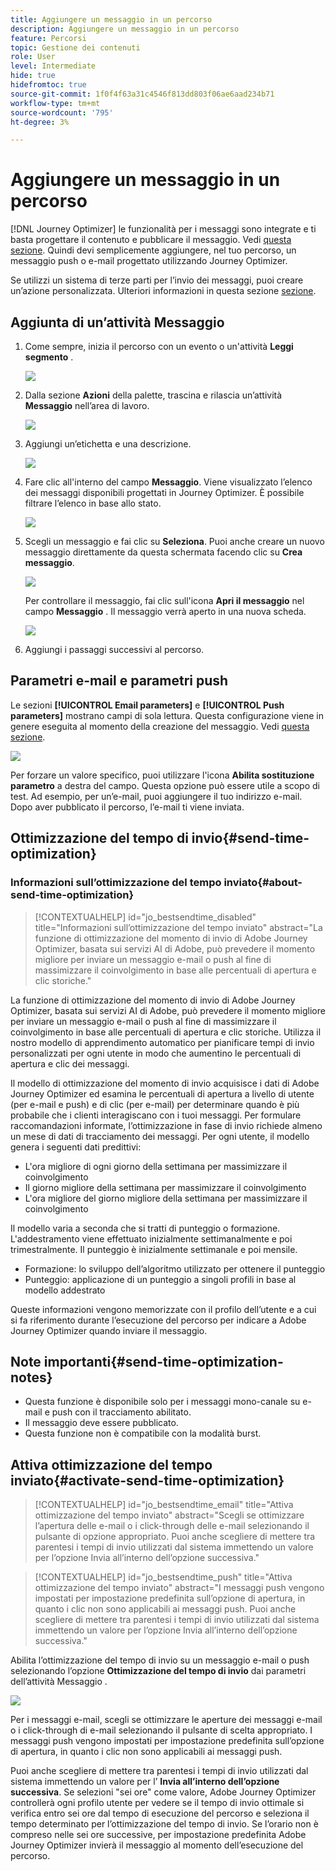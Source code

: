 ```yaml
---
title: Aggiungere un messaggio in un percorso
description: Aggiungere un messaggio in un percorso
feature: Percorsi
topic: Gestione dei contenuti
role: User
level: Intermediate
hide: true
hidefromtoc: true
source-git-commit: 1f0f4f63a31c4546f813dd803f06ae6aad234b71
workflow-type: tm+mt
source-wordcount: '795'
ht-degree: 3%

---
```


# Aggiungere un messaggio in un percorso

[!DNL Journey Optimizer] le funzionalità per i messaggi sono integrate e ti basta progettare il contenuto e pubblicare il messaggio. Vedi [questa sezione](../get-started-content.md). Quindi devi semplicemente aggiungere, nel tuo percorso, un messaggio push o e-mail progettato utilizzando Journey Optimizer.

Se utilizzi un sistema di terze parti per l’invio dei messaggi, puoi creare un’azione personalizzata. Ulteriori informazioni in questa sezione [sezione](../action/action.md).

## Aggiunta di un’attività Messaggio

1. Come sempre, inizia il percorso con un evento o un&#39;attività **Leggi segmento** .

   ![](../assets/jo-message0.png)

1. Dalla sezione **Azioni** della palette, trascina e rilascia un’attività **Messaggio** nell’area di lavoro.

   ![](../assets/jo-message1.png)

1. Aggiungi un’etichetta e una descrizione.

   ![](../assets/jo-message2.png)

1. Fare clic all&#39;interno del campo **Messaggio**. Viene visualizzato l’elenco dei messaggi disponibili progettati in Journey Optimizer. È possibile filtrare l’elenco in base allo stato.

   ![](../assets/jo-message3.png)

1. Scegli un messaggio e fai clic su **Seleziona**. Puoi anche creare un nuovo messaggio direttamente da questa schermata facendo clic su **Crea messaggio**.

   ![](../assets/jo-message4-ter.png)

   Per controllare il messaggio, fai clic sull&#39;icona **Apri il messaggio** nel campo **Messaggio** . Il messaggio verrà aperto in una nuova scheda.

   ![](../assets/jo-message4-bis.png)

1. Aggiungi i passaggi successivi al percorso.

## Parametri e-mail e parametri push

Le sezioni **[!UICONTROL Email parameters]** e **[!UICONTROL Push parameters]** mostrano campi di sola lettura. Questa configurazione viene in genere eseguita al momento della creazione del messaggio. Vedi [questa sezione](../get-started-content.md).

![](../assets/jo-message4.png)

Per forzare un valore specifico, puoi utilizzare l&#39;icona **Abilita sostituzione parametro** a destra del campo. Questa opzione può essere utile a scopo di test. Ad esempio, per un’e-mail, puoi aggiungere il tuo indirizzo e-mail. Dopo aver pubblicato il percorso, l’e-mail ti viene inviata.

## Ottimizzazione del tempo di invio{#send-time-optimization}

### Informazioni sull’ottimizzazione del tempo inviato{#about-send-time-optimization}

>[!CONTEXTUALHELP]
>id="jo_bestsendtime_disabled"
>title="Informazioni sull’ottimizzazione del tempo inviato"
>abstract="La funzione di ottimizzazione del momento di invio di Adobe Journey Optimizer, basata sui servizi AI di Adobe, può prevedere il momento migliore per inviare un messaggio e-mail o push al fine di massimizzare il coinvolgimento in base alle percentuali di apertura e clic storiche."

La funzione di ottimizzazione del momento di invio di Adobe Journey Optimizer, basata sui servizi AI di Adobe, può prevedere il momento migliore per inviare un messaggio e-mail o push al fine di massimizzare il coinvolgimento in base alle percentuali di apertura e clic storiche. Utilizza il nostro modello di apprendimento automatico per pianificare tempi di invio personalizzati per ogni utente in modo che aumentino le percentuali di apertura e clic dei messaggi.

Il modello di ottimizzazione del momento di invio acquisisce i dati di Adobe Journey Optimizer ed esamina le percentuali di apertura a livello di utente (per e-mail e push) e di clic (per e-mail) per determinare quando è più probabile che i clienti interagiscano con i tuoi messaggi. Per formulare raccomandazioni informate, l’ottimizzazione in fase di invio richiede almeno un mese di dati di tracciamento dei messaggi. Per ogni utente, il modello genera i seguenti dati predittivi:

* L&#39;ora migliore di ogni giorno della settimana per massimizzare il coinvolgimento
* Il giorno migliore della settimana per massimizzare il coinvolgimento
* L&#39;ora migliore del giorno migliore della settimana per massimizzare il coinvolgimento

Il modello varia a seconda che si tratti di punteggio o formazione. L&#39;addestramento viene effettuato inizialmente settimanalmente e poi trimestralmente. Il punteggio è inizialmente settimanale e poi mensile.

* Formazione: lo sviluppo dell’algoritmo utilizzato per ottenere il punteggio
* Punteggio: applicazione di un punteggio a singoli profili in base al modello addestrato

Queste informazioni vengono memorizzate con il profilo dell’utente e a cui si fa riferimento durante l’esecuzione del percorso per indicare a Adobe Journey Optimizer quando inviare il messaggio.

## Note importanti{#send-time-optimization-notes}

* Questa funzione è disponibile solo per i messaggi mono-canale su e-mail e push con il tracciamento abilitato.
* Il messaggio deve essere pubblicato.
* Questa funzione non è compatibile con la modalità burst.

## Attiva ottimizzazione del tempo inviato{#activate-send-time-optimization}

>[!CONTEXTUALHELP]
>id="jo_bestsendtime_email"
>title="Attiva ottimizzazione del tempo inviato"
>abstract="Scegli se ottimizzare l’apertura delle e-mail o i click-through delle e-mail selezionando il pulsante di opzione appropriato. Puoi anche scegliere di mettere tra parentesi i tempi di invio utilizzati dal sistema immettendo un valore per l’opzione Invia all’interno dell’opzione successiva."

>[!CONTEXTUALHELP]
>id="jo_bestsendtime_push"
>title="Attiva ottimizzazione del tempo inviato"
>abstract="I messaggi push vengono impostati per impostazione predefinita sull’opzione di apertura, in quanto i clic non sono applicabili ai messaggi push. Puoi anche scegliere di mettere tra parentesi i tempi di invio utilizzati dal sistema immettendo un valore per l’opzione Invia all’interno dell’opzione successiva."

Abilita l’ottimizzazione del tempo di invio su un messaggio e-mail o push selezionando l’opzione **Ottimizzazione del tempo di invio** dai parametri dell’attività Messaggio .

![](../assets/jo-message5.png)

Per i messaggi e-mail, scegli se ottimizzare le aperture dei messaggi e-mail o i click-through di e-mail selezionando il pulsante di scelta appropriato. I messaggi push vengono impostati per impostazione predefinita sull’opzione di apertura, in quanto i clic non sono applicabili ai messaggi push.

Puoi anche scegliere di mettere tra parentesi i tempi di invio utilizzati dal sistema immettendo un valore per l’ **Invia all’interno dell’opzione successiva**. Se selezioni &quot;sei ore&quot; come valore, Adobe Journey Optimizer controllerà ogni profilo utente per vedere se il tempo di invio ottimale si verifica entro sei ore dal tempo di esecuzione del percorso e seleziona il tempo determinato per l’ottimizzazione del tempo di invio. Se l’orario non è compreso nelle sei ore successive, per impostazione predefinita Adobe Journey Optimizer invierà il messaggio al momento dell’esecuzione del percorso.
